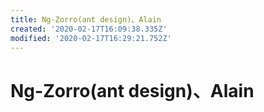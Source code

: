 ```yaml
---
title: Ng-Zorro(ant design)、Alain
created: '2020-02-17T16:09:38.335Z'
modified: '2020-02-17T16:29:21.752Z'
---
```


# Ng-Zorro(ant design)、Alain
